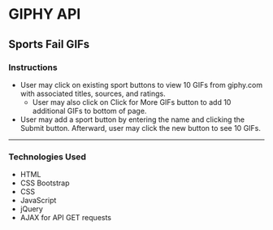 # GIPHY API

## Sports Fail GIFs

### Instructions
* User may click on existing sport buttons to view 10 GIFs from giphy.com with associated titles, sources, and ratings.
  * User may also click on Click for More GIFs button to add 10 additional GIFs to bottom of page.
* User may add a sport button by entering the name and clicking the Submit button. Afterward, user may click the new button to see 10 GIFs.


---

### Technologies Used
* HTML
* CSS Bootstrap
* CSS
* JavaScript 
* jQuery
* AJAX for API GET requests